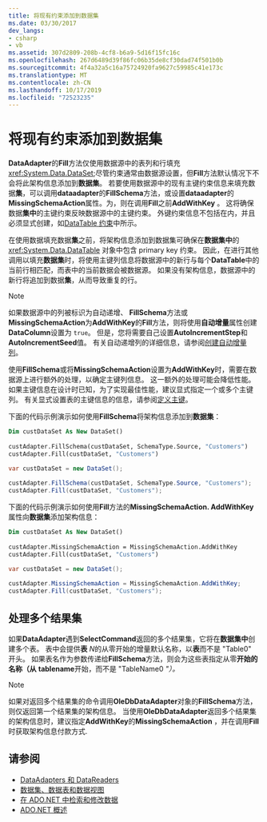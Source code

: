 ```yaml
---
title: 将现有约束添加到数据集
ms.date: 03/30/2017
dev_langs:
- csharp
- vb
ms.assetid: 307d2809-208b-4cf8-b6a9-5d16f15fc16c
ms.openlocfilehash: 267d6489d39f86fc06b35de8cf30dad74f501b0b
ms.sourcegitcommit: 4f4a32a5c16a75724920fa9627c59985c41e173c
ms.translationtype: MT
ms.contentlocale: zh-CN
ms.lasthandoff: 10/17/2019
ms.locfileid: "72523235"
---
```

# <a name="adding-existing-constraints-to-a-dataset"></a>将现有约束添加到数据集

**DataAdapter**的**Fill**方法仅使用数据源中的表列和行填充 <xref:System.Data.DataSet>;尽管约束通常由数据源设置，但**Fill**方法默认情况下不会将此架构信息添加到**数据集**。 若要使用数据源中的现有主键约束信息来填充数据**集**，可以调用**dataadapter**的**FillSchema**方法，或设置**dataadapter**的**MissingSchemaAction**属性。为，则在调用**Fill**之前**AddWithKey** 。 这将确保数据**集中**的主键约束反映数据源中的主键约束。 外键约束信息不包括在内，并且必须显式创建，如[DataTable 约束](./dataset-datatable-dataview/datatable-constraints.md)中所示。  
  
在使用数据填充数据**集**之前，将架构信息添加到数据集可确保在**数据集中**的 <xref:System.Data.DataTable> 对象中包含 primary key 约束。 因此，在进行其他调用以填充**数据集**时，将使用主键列信息将数据源中的新行与每个**DataTable**中的当前行相匹配，而表中的当前数据会被数据源。 如果没有架构信息，数据源中的新行将追加到数据**集**，从而导致重复的行。  
  
> [!NOTE]
> 如果数据源中的列被标识为自动递增、 **FillSchema**方法或**MissingSchemaAction**为**AddWithKey**的**Fill**方法，则将使用**自动增量**属性创建**DataColumn**设置为 `true`。 但是，您将需要自己设置**AutoIncrementStep**和**AutoIncrementSeed**值。 有关自动递增列的详细信息，请参阅[创建自动增量列](./dataset-datatable-dataview/creating-autoincrement-columns.md)。  
  
使用**FillSchema**或将**MissingSchemaAction**设置为**AddWithKey**时，需要在数据源上进行额外的处理，以确定主键列信息。 这一额外的处理可能会降低性能。 如果主键信息在设计时已知，为了实现最佳性能，建议显式指定一个或多个主键列。 有关显式设置表的主键信息的信息，请参阅[定义主键](./dataset-datatable-dataview/defining-primary-keys.md)。
  
下面的代码示例演示如何使用**FillSchema**将架构信息添加到**数据集**：
  
```vb  
Dim custDataSet As New DataSet()  
  
custAdapter.FillSchema(custDataSet, SchemaType.Source, "Customers")  
custAdapter.Fill(custDataSet, "Customers")  
```  
  
```csharp  
var custDataSet = new DataSet();  
  
custAdapter.FillSchema(custDataSet, SchemaType.Source, "Customers");  
custAdapter.Fill(custDataSet, "Customers");  
```  
  
下面的代码示例演示如何使用**Fill**方法的**MissingSchemaAction. AddWithKey**属性向**数据集**添加架构信息：
  
```vb  
Dim custDataSet As New DataSet()  
  
custAdapter.MissingSchemaAction = MissingSchemaAction.AddWithKey  
custAdapter.Fill(custDataSet, "Customers")  
```  
  
```csharp  
var custDataSet = new DataSet();  
  
custAdapter.MissingSchemaAction = MissingSchemaAction.AddWithKey;  
custAdapter.Fill(custDataSet, "Customers");  
```  
  
## <a name="handling-multiple-result-sets"></a>处理多个结果集  

如果**DataAdapter**遇到**SelectCommand**返回的多个结果集，它将在**数据集中**创建多个表。 表中会提供**表** *N*的从零开始的增量默认名称，以**表**而不是 "Table0" 开头。 如果表名作为参数传递给**FillSchema**方法，则会为这些表指定从零**开始的名称（从** **tablename**开始，而不是 "TableName0 *"）。*  
  
> [!NOTE]
> 如果对返回多个结果集的命令调用**OleDbDataAdapter**对象的**FillSchema**方法，则仅返回第一个结果集的架构信息。 当使用**OleDbDataAdapter**返回多个结果集的架构信息时，建议指定**AddWithKey**的**MissingSchemaAction** ，并在调用**Fill**时获取架构信息付款方式.  
  
## <a name="see-also"></a>请参阅

- [DataAdapters 和 DataReaders](dataadapters-and-datareaders.md)
- [数据集、数据表和数据视图](./dataset-datatable-dataview/index.md)
- [在 ADO.NET 中检索和修改数据](retrieving-and-modifying-data.md)
- [ADO.NET 概述](ado-net-overview.md)
